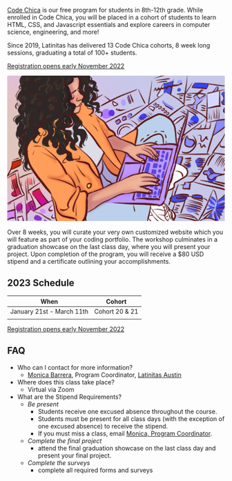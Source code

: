 [Code Chica](./) is our free program for students in 8th-12th grade.
While enrolled in Code Chica, you will be placed in a cohort of students to
learn HTML, CSS, and Javascript essentials and explore careers in computer
science, engineering, and more!

Since 2019, Latinitas has delivered 13 Code Chica cohorts, 8 week long sessions,
graduating a total of 100+ students.

<a href="https://www.eventbrite.com/o/latinitas-nonprofit-organization-11797246680" class="button primary">Registration opens early November 2022</a>

![Chica Coding](/assets/images/chica-coding-side-view.png)

Over 8 weeks, you will curate your very own customized website which you will
feature as part of your coding portfolio. The workshop culminates in a
graduation showcase on the last class day, where you will present your project.
Upon completion of the program, you will receive a $80 USD stipend and a
certificate outlining your accomplishments.

## 2023 Schedule

| When | Cohort |
| :---: | :---: |
| January 21st - March 11th | Cohort 20 & 21 |
| | |

<a href="https://www.eventbrite.com/o/latinitas-nonprofit-organization-11797246680" class="button primary">Registration opens early November 2022</a>

## FAQ

* Who can I contact for more information?
  * [Monica Barrera](mailto:monica@latinitasmagazine.org), Program Coordinator, [Latinitas Austin](https://latinitasonline.org/)
* Where does this class take place?
  * Virtual via Zoom
* What are the Stipend Requirements?
  * _Be present_
    * Students receive one excused absence throughout the course.
    * Students must be present for all class days (with the exception of one excused absence) to receive the stipend.
    * If you must miss a class, email [Monica, Program Coordinator](mailto:monica@latinitasmagazine.org).
  * _Complete the final project_
    * attend the final graduation showcase on the last class day and present your final project.
  * _Complete the surveys_
    * complete all required forms and surveys
